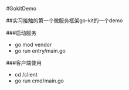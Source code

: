 #GokitDemo

##实习接触的第一个微服务框架go-kit的一个demo

###启动服务
- go mod vendor
- go run entry/main.go

###客户端使用
- cd /client
- go run cmd/main.go